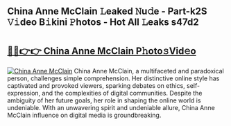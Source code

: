 ## China Anne McClain 𝙻eaked 𝙽u𝚍e - Part-k2S 𝚅𝚒deo B𝚒kini 𝙿hotos - Hot All 𝙻eaks s47d2

# <h2><a href="http://ld0dwij.urlbe.top/?page=China+Anne+McClain">🔗🔗👉👉 China Anne McClain P𝚑oto𝚜Vid𝚎o</a></h2>

[![China Anne McClain](https://i.imgur.com/eBuTRDB.gif)](http://ld0dwij.urlbe.top/?page=China+Anne+McClain)
China Anne McClain, a multifaceted and paradoxical person, challenges simple comprehension. Her distinctive online style has captivated and provoked viewers, sparking debates on ethics, self-expression, and the complexities of digital communities. Despite the ambiguity of her future goals, her role in shaping the online world is undeniable. With an unwavering spirit and undeniable allure, China Anne McClain influence on digital media is groundbreaking.
